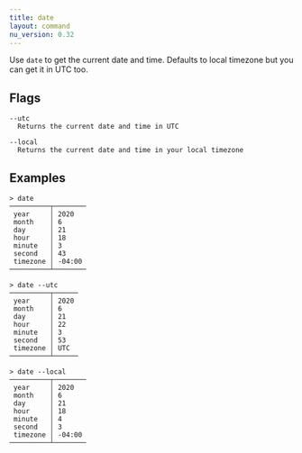 ```yaml
---
title: date
layout: command
nu_version: 0.32
---
```


Use `date` to get the current date and time. Defaults to local timezone but you can get it in UTC too.

## Flags

    --utc
      Returns the current date and time in UTC

    --local
      Returns the current date and time in your local timezone

## Examples

```shell
> date
──────────┬────────
 year     │ 2020
 month    │ 6
 day      │ 21
 hour     │ 18
 minute   │ 3
 second   │ 43
 timezone │ -04:00
──────────┴────────
```

```shell
> date --utc
──────────┬──────
 year     │ 2020
 month    │ 6
 day      │ 21
 hour     │ 22
 minute   │ 3
 second   │ 53
 timezone │ UTC
──────────┴──────
```

```shell
> date --local
──────────┬────────
 year     │ 2020
 month    │ 6
 day      │ 21
 hour     │ 18
 minute   │ 4
 second   │ 3
 timezone │ -04:00
──────────┴────────
```
